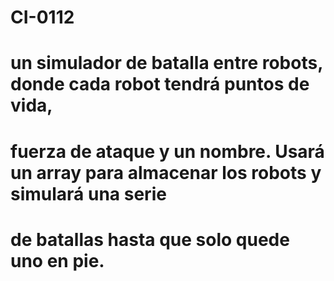 # CI-0112
# un simulador de batalla entre robots, donde cada robot tendrá puntos de vida,
# fuerza de ataque y un nombre. Usará un array para almacenar los robots y simulará una serie
# de batallas hasta que solo quede uno en pie.
